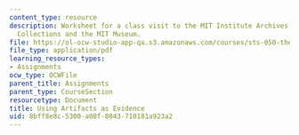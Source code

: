 ```yaml
---
content_type: resource
description: Worksheet for a class visit to the MIT Institute Archives and Special
  Collections and the MIT Museum.
file: https://ol-ocw-studio-app-qa.s3.amazonaws.com/courses/sts-050-the-history-of-mit-spring-2016/8bff8e8c5300a08f8043710181a923a2_MITSTS_050S16_ArchivesGrid.pdf
file_type: application/pdf
learning_resource_types:
- Assignments
ocw_type: OCWFile
parent_title: Assignments
parent_type: CourseSection
resourcetype: Document
title: Using Artifacts as Evidence
uid: 8bff8e8c-5300-a08f-8043-710181a923a2
---
```

